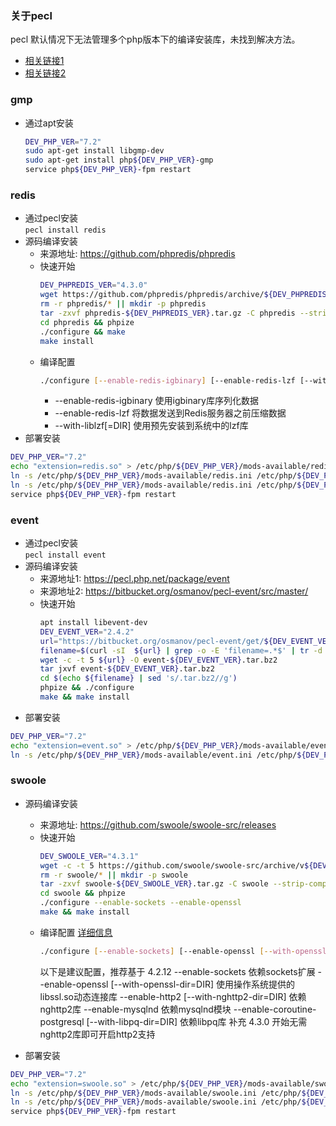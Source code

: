 ### 关于pecl
pecl 默认情况下无法管理多个php版本下的编译安装库，未找到解决方法。  
- [相关链接1](https://stackoverflow.com/questions/40419718/how-to-install-php-extension-using-pecl-for-specific-php-version-when-several-p/48352487)  
- [相关链接2](https://stackoverflow.com/questions/7658784/multiple-php-installs-with-separate-pear)  

### gmp
- 通过apt安装
    ```bash
    DEV_PHP_VER="7.2"
    sudo apt-get install libgmp-dev
    sudo apt-get install php${DEV_PHP_VER}-gmp
    service php${DEV_PHP_VER}-fpm restart
    ```

### redis
- 通过pecl安装  
    ```pecl install redis```
- 源码编译安装  
    - 来源地址: https://github.com/phpredis/phpredis  
    - 快速开始
        ```bash
        DEV_PHPREDIS_VER="4.3.0"
        wget https://github.com/phpredis/phpredis/archive/${DEV_PHPREDIS_VER}.tar.gz -O phpredis-${DEV_PHPREDIS_VER}.tar.gz
        rm -r phpredis/* || mkdir -p phpredis
        tar -zxvf phpredis-${DEV_PHPREDIS_VER}.tar.gz -C phpredis --strip-components=1
        cd phpredis && phpize
        ./configure && make 
        make install
        ```
    - 编译配置
        ```bash
        ./configure [--enable-redis-igbinary] [--enable-redis-lzf [--with-liblzf[=DIR]]]
        ```
        - --enable-redis-igbinary 使用igbinary库序列化数据 
        - --enable-redis-lzf 将数据发送到Redis服务器之前压缩数据
        - --with-liblzf[=DIR] 使用预先安装到系统中的lzf库
- 部署安装
```bash
DEV_PHP_VER="7.2"
echo "extension=redis.so" > /etc/php/${DEV_PHP_VER}/mods-available/redis.ini
ln -s /etc/php/${DEV_PHP_VER}/mods-available/redis.ini /etc/php/${DEV_PHP_VER}/cli/conf.d/26-redis.ini
ln -s /etc/php/${DEV_PHP_VER}/mods-available/redis.ini /etc/php/${DEV_PHP_VER}/fpm/conf.d/26-redis.ini
service php${DEV_PHP_VER}-fpm restart
```

### event
- 通过pecl安装  
    ```pecl install event```
- 源码编译安装  
    - 来源地址1: https://pecl.php.net/package/event
    - 来源地址2: https://bitbucket.org/osmanov/pecl-event/src/master/
    - 快速开始
        ```bash
        apt install libevent-dev
        DEV_EVENT_VER="2.4.2"
        url="https://bitbucket.org/osmanov/pecl-event/get/${DEV_EVENT_VER}.tar.bz2"
        filename=$(curl -sI  ${url} | grep -o -E 'filename=.*$' | tr -d '\r\n' | sed -e 's/filename=//')
        wget -c -t 5 ${url} -O event-${DEV_EVENT_VER}.tar.bz2
        tar jxvf event-${DEV_EVENT_VER}.tar.bz2
        cd $(echo ${filename} | sed 's/.tar.bz2//g')
        phpize && ./configure
        make && make install
        ```
- 部署安装
```bash
DEV_PHP_VER="7.2"
echo "extension=event.so" > /etc/php/${DEV_PHP_VER}/mods-available/event.ini
ln -s /etc/php/${DEV_PHP_VER}/mods-available/event.ini /etc/php/${DEV_PHP_VER}/cli/conf.d/26-event.ini
```

### swoole
- 源码编译安装  
    - 来源地址: https://github.com/swoole/swoole-src/releases
    - 快速开始
        ```bash
        DEV_SWOOLE_VER="4.3.1"
        wget -c -t 5 https://github.com/swoole/swoole-src/archive/v${DEV_SWOOLE_VER}.tar.gz -O swoole-${DEV_SWOOLE_VER}.tar.gz
        rm -r swoole/* || mkdir -p swoole
        tar -zxvf swoole-${DEV_SWOOLE_VER}.tar.gz -C swoole --strip-components=1
        cd swoole && phpize 
        ./configure --enable-sockets --enable-openssl
        make && make install
        ```
    - 编译配置 [详细信息](https://wiki.swoole.com/wiki/page/437.html)  
        ```bash
        ./configure [--enable-sockets] [--enable-openssl [--with-openssl-dir=DIR]]
        ```
        以下是建议配置，推荐基于 4.2.12
        --enable-sockets    依赖sockets扩展
        --enable-openssl    [--with-openssl-dir=DIR]   使用操作系统提供的libssl.so动态连接库
        --enable-http2      [--with-nghttp2-dir=DIR]   依赖nghttp2库
        --enable-mysqlnd    依赖mysqlnd模块
        --enable-coroutine-postgresql   [--with-libpq-dir=DIR]    依赖libpq库
        补充 4.3.0 开始无需nghttp2库即可开启http2支持
        
- 部署安装
```bash
DEV_PHP_VER="7.2"
echo "extension=swoole.so" > /etc/php/${DEV_PHP_VER}/mods-available/swoole.ini
ln -s /etc/php/${DEV_PHP_VER}/mods-available/swoole.ini /etc/php/${DEV_PHP_VER}/cli/conf.d/26-swoole.ini
ln -s /etc/php/${DEV_PHP_VER}/mods-available/swoole.ini /etc/php/${DEV_PHP_VER}/fpm/conf.d/26-swoole.ini
service php${DEV_PHP_VER}-fpm restart
```

